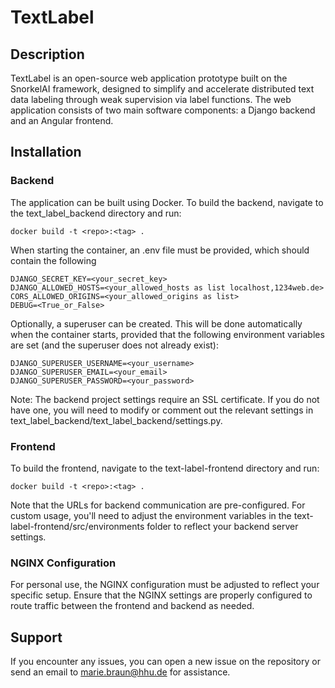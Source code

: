 # TextLabel

## Description
TextLabel is an open-source web application prototype built on the SnorkelAI framework, designed to simplify and accelerate distributed text data labeling through weak supervision via label functions.
The web application consists of two main software components: a Django backend and an Angular frontend.

## Installation

### Backend
The application can be built using Docker. To build the backend, navigate to the text_label_backend directory and run:

```docker build -t <repo>:<tag> .``` 

When starting the container, an .env file must be provided, which should contain the following

```
DJANGO_SECRET_KEY=<your_secret_key>
DJANGO_ALLOWED_HOSTS=<your_allowed_hosts as list localhost,1234web.de>
CORS_ALLOWED_ORIGINS=<your_allowed_origins as list>
DEBUG=<True_or_False>
```

Optionally, a superuser can be created. This will be done automatically when the container starts, provided that the following environment variables are set (and the superuser does not already exist):

```
DJANGO_SUPERUSER_USERNAME=<your_username>
DJANGO_SUPERUSER_EMAIL=<your_email>
DJANGO_SUPERUSER_PASSWORD=<your_password>
```

Note: The backend project settings require an SSL certificate. If you do not have one, you will need to modify or comment out the relevant settings in text_label_backend/text_label_backend/settings.py.

### Frontend
To build the frontend, navigate to the text-label-frontend directory and run:

```docker build -t <repo>:<tag> .``` 

Note that the URLs for backend communication are pre-configured. For custom usage, you'll need to adjust the environment variables in the text-label-frontend/src/environments folder to reflect your backend server settings.

### NGINX Configuration
For personal use, the NGINX configuration must be adjusted to reflect your specific setup. Ensure that the NGINX settings are properly configured to route traffic between the frontend and backend as needed.


## Support
If you encounter any issues, you can open a new issue on the repository or send an email to marie.braun@hhu.de for assistance.
